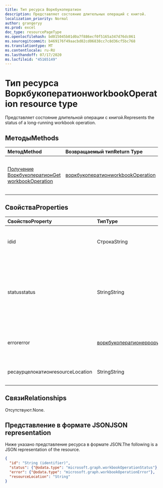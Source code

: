 ```yaml
---
title: Тип ресурса Воркбукоператион
description: Представляет состояние длительных операций с книгой.
localization_priority: Normal
author: grangeryy
ms.prod: excel
doc_type: resourcePageType
ms.openlocfilehash: bd015045b01d0a7f886ecf0f5165a347d76dc061
ms.sourcegitcommit: b469176f49aacbd02cd06838cc7c8d36cf5bc768
ms.translationtype: MT
ms.contentlocale: ru-RU
ms.lasthandoff: 07/17/2020
ms.locfileid: "45165149"
---
```

# <a name="workbookoperation-resource-type"></a><span data-ttu-id="7bd4b-103">Тип ресурса Воркбукоператион</span><span class="sxs-lookup"><span data-stu-id="7bd4b-103">workbookOperation resource type</span></span>

<span data-ttu-id="7bd4b-104">Представляет состояние длительной операции с книгой.</span><span class="sxs-lookup"><span data-stu-id="7bd4b-104">Represents the status of a long-running workbook operation.</span></span>

## <a name="methods"></a><span data-ttu-id="7bd4b-105">Методы</span><span class="sxs-lookup"><span data-stu-id="7bd4b-105">Methods</span></span>

| <span data-ttu-id="7bd4b-106">Метод</span><span class="sxs-lookup"><span data-stu-id="7bd4b-106">Method</span></span>       | <span data-ttu-id="7bd4b-107">Возвращаемый тип</span><span class="sxs-lookup"><span data-stu-id="7bd4b-107">Return Type</span></span> | <span data-ttu-id="7bd4b-108">Описание</span><span class="sxs-lookup"><span data-stu-id="7bd4b-108">Description</span></span> |
|:-------------|:------------|:------------|
| [<span data-ttu-id="7bd4b-109">Получение Воркбукоператион</span><span class="sxs-lookup"><span data-stu-id="7bd4b-109">Get workbookOperation</span></span>](../api/workbookoperation-get.md) | [<span data-ttu-id="7bd4b-110">воркбукоператион</span><span class="sxs-lookup"><span data-stu-id="7bd4b-110">workbookOperation</span></span>](workbookoperation.md) | <span data-ttu-id="7bd4b-111">Получение состояния объекта **воркбукоператион** .</span><span class="sxs-lookup"><span data-stu-id="7bd4b-111">Retrieve the status of a **workbookOperation** object.</span></span> |

## <a name="properties"></a><span data-ttu-id="7bd4b-112">Свойства</span><span class="sxs-lookup"><span data-stu-id="7bd4b-112">Properties</span></span>

| <span data-ttu-id="7bd4b-113">Свойство</span><span class="sxs-lookup"><span data-stu-id="7bd4b-113">Property</span></span>     | <span data-ttu-id="7bd4b-114">Тип</span><span class="sxs-lookup"><span data-stu-id="7bd4b-114">Type</span></span>        | <span data-ttu-id="7bd4b-115">Описание</span><span class="sxs-lookup"><span data-stu-id="7bd4b-115">Description</span></span> |
|:-------------|:------------|:------------|
|<span data-ttu-id="7bd4b-116">id</span><span class="sxs-lookup"><span data-stu-id="7bd4b-116">id</span></span>|<span data-ttu-id="7bd4b-117">Строка</span><span class="sxs-lookup"><span data-stu-id="7bd4b-117">String</span></span>| <span data-ttu-id="7bd4b-118">Идентификатор операции. Только для чтения.</span><span class="sxs-lookup"><span data-stu-id="7bd4b-118">The operation id. Read-only.</span></span>|
|<span data-ttu-id="7bd4b-119">status</span><span class="sxs-lookup"><span data-stu-id="7bd4b-119">status</span></span>|<span data-ttu-id="7bd4b-120">String</span><span class="sxs-lookup"><span data-stu-id="7bd4b-120">String</span></span>| <span data-ttu-id="7bd4b-121">Текущее состояние операции.</span><span class="sxs-lookup"><span data-stu-id="7bd4b-121">The current status of the operation.</span></span> <span data-ttu-id="7bd4b-122">Возможные значения: `notStarted`, `running`, `succeeded`, `failed`.</span><span class="sxs-lookup"><span data-stu-id="7bd4b-122">Possible values are: `notStarted`, `running`, `succeeded`, `failed`.</span></span>|
|<span data-ttu-id="7bd4b-123">error</span><span class="sxs-lookup"><span data-stu-id="7bd4b-123">error</span></span>|[<span data-ttu-id="7bd4b-124">воркбукоператионеррор</span><span class="sxs-lookup"><span data-stu-id="7bd4b-124">workbookOperationError</span></span>](workbookoperationerror.md)| <span data-ttu-id="7bd4b-125">Ошибка, возвращенная операцией.</span><span class="sxs-lookup"><span data-stu-id="7bd4b-125">The error returned by the operation.</span></span>|
|<span data-ttu-id="7bd4b-126">ресаурцелокатион</span><span class="sxs-lookup"><span data-stu-id="7bd4b-126">resourceLocation</span></span>|<span data-ttu-id="7bd4b-127">String</span><span class="sxs-lookup"><span data-stu-id="7bd4b-127">String</span></span>| <span data-ttu-id="7bd4b-128">URI ресурса для результата.</span><span class="sxs-lookup"><span data-stu-id="7bd4b-128">The resource URI for the result.</span></span>|

## <a name="relationships"></a><span data-ttu-id="7bd4b-129">Связи</span><span class="sxs-lookup"><span data-stu-id="7bd4b-129">Relationships</span></span>

<span data-ttu-id="7bd4b-130">Отсутствуют.</span><span class="sxs-lookup"><span data-stu-id="7bd4b-130">None.</span></span>

## <a name="json-representation"></a><span data-ttu-id="7bd4b-131">Представление в формате JSON</span><span class="sxs-lookup"><span data-stu-id="7bd4b-131">JSON representation</span></span>

<span data-ttu-id="7bd4b-132">Ниже указано представление ресурса в формате JSON.</span><span class="sxs-lookup"><span data-stu-id="7bd4b-132">The following is a JSON representation of the resource.</span></span>

<!-- {
  "blockType": "resource",
  "optionalProperties": [

  ],
  "@odata.type": "microsoft.graph.workbookOperation",
  "baseType": "",
  "keyProperty": "id"
}-->

```json
{
  "id": "String (identifier)",
  "status": {"@odata.type": "microsoft.graph.workbookOperationStatus"},
  "error": {"@odata.type": "microsoft.graph.workbookOperationError"},
  "resourceLocation": "String"
}
```

<!-- uuid: 16cd6b66-4b1a-43a1-adaf-3a886856ed98
2019-02-04 14:57:30 UTC -->
<!-- {
  "type": "#page.annotation",
  "description": "workbookOperation resource",
  "keywords": "",
  "section": "documentation",
  "tocPath": ""
}-->
